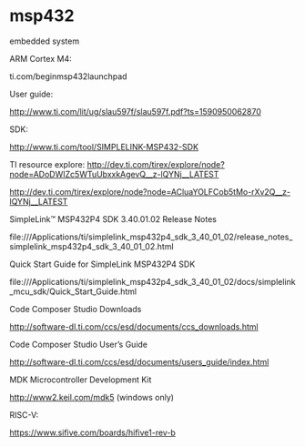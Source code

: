 # msp432
embedded system

ARM Cortex M4:

ti.com/beginmsp432launchpad

User guide:

http://www.ti.com/lit/ug/slau597f/slau597f.pdf?ts=1590950062870

SDK:

http://www.ti.com/tool/SIMPLELINK-MSP432-SDK

TI resource explore:
http://dev.ti.com/tirex/explore/node?node=ADoDWIZc5WTuUbxxkAgevQ__z-lQYNj__LATEST

http://dev.ti.com/tirex/explore/node?node=ACluaYOLFCob5tMo-rXv2Q__z-lQYNj__LATEST

SimpleLink™ MSP432P4 SDK 3.40.01.02 Release Notes

file:///Applications/ti/simplelink_msp432p4_sdk_3_40_01_02/release_notes_simplelink_msp432p4_sdk_3_40_01_02.html

Quick Start Guide for SimpleLink MSP432P4 SDK

file:///Applications/ti/simplelink_msp432p4_sdk_3_40_01_02/docs/simplelink_mcu_sdk/Quick_Start_Guide.html

Code Composer Studio Downloads

http://software-dl.ti.com/ccs/esd/documents/ccs_downloads.html


Code Composer Studio User’s Guide

http://software-dl.ti.com/ccs/esd/documents/users_guide/index.html

MDK Microcontroller Development Kit

http://www2.keil.com/mdk5 (windows only)

RISC-V:

https://www.sifive.com/boards/hifive1-rev-b

